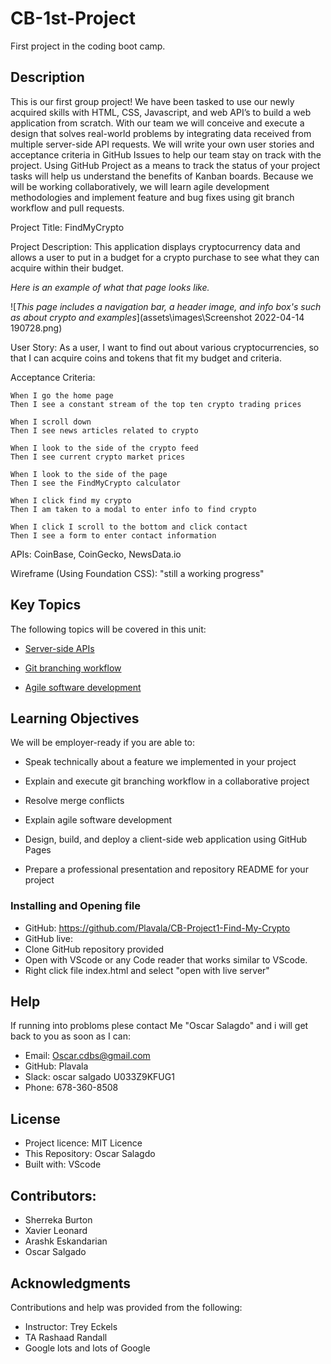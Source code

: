 # CB-1st-Project
First project in the coding boot camp.
## Description
This is our first group project! We have been tasked to use our newly acquired skills with HTML, CSS, Javascript, and web API’s to build a web application from scratch. With our team we will conceive and execute a design that solves real-world problems by integrating data received from multiple server-side API requests. We will write your own user stories and acceptance criteria in GitHub Issues to help our team stay on track with the project. Using GitHub Project as a means to track the status of your project tasks will help us understand the benefits of Kanban boards.
Because we will be working collaboratively, we will learn agile development methodologies and implement feature and bug fixes using git branch workflow and pull requests.

Project Title: FindMyCrypto

Project Description: This application displays cryptocurrency data and allows a user to put in a budget for a crypto purchase to see what they can acquire within their budget.

*Here is an example of what that page looks like.*

![*This page includes a navigation bar, a header image, and info box's such as about crypto and examples*](assets\images\Screenshot 2022-04-14 190728.png)


User Story: As a user, I want to find out about various cryptocurrencies, so that I can acquire coins and tokens that fit my budget and criteria. 

Acceptance Criteria:
```
When I go the home page 
Then I see a constant stream of the top ten crypto trading prices

When I scroll down 
Then I see news articles related to crypto

When I look to the side of the crypto feed
Then I see current crypto market prices

When I look to the side of the page
Then I see the FindMyCrypto calculator 

When I click find my crypto
Then I am taken to a modal to enter info to find crypto

When I click I scroll to the bottom and click contact
Then I see a form to enter contact information
```

APIs: CoinBase, CoinGecko, NewsData.io

Wireframe (Using Foundation CSS): "still a working progress" 

## Key Topics
 
The following topics will be covered in this unit:
 
* [Server-side APIs](https://en.wikipedia.org/wiki/Web_API)
 
* [Git branching workflow](https://git-scm.com/book/en/v2/Git-Branching-Branching-Workflows)
 
* [Agile software development](https://en.wikipedia.org/wiki/Agile_software_development)
 
## Learning Objectives
 
We will be employer-ready if you are able to:
 
* Speak technically about a feature we implemented in your project
 
* Explain and execute git branching workflow in a collaborative project
 
* Resolve merge conflicts
 
* Explain agile software development
 
* Design, build, and deploy a client-side web application using GitHub Pages
 
* Prepare a professional presentation and repository README for your project


### Installing and Opening file

- GitHub: https://github.com/Plavala/CB-Project1-Find-My-Crypto
- GitHub live:  
- Clone GitHub repository provided
- Open with VScode or any Code reader that works similar to VScode.
- Right click file index.html and select "open with live server"

## Help
If running into probloms plese contact Me "Oscar Salagdo" and i will get back to you as soon as I can:
- Email: Oscar.cdbs@gmail.com
- GitHub: Plavala
- Slack: oscar salgado U033Z9KFUG1
- Phone: 678-360-8508

## License
- Project licence: MIT Licence
- This Repository: Oscar Salagdo
- Built with: VScode

## Contributors: 
- Sherreka Burton
- Xavier Leonard
- Arashk Eskandarian
- Oscar Salgado

## Acknowledgments
Contributions and help was provided from the following:
- Instructor: Trey Eckels
- TA Rashaad Randall
- Google lots and lots of Google